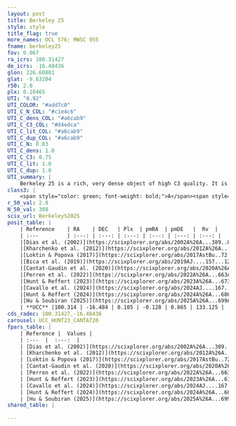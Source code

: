 ```yaml
---
layout: post
title: Berkeley 25
style: style
title_flag: true
more_names: OCL 576; MWSC 955
fname: berkeley25
fov: 0.067
ra_icrs: 100.31427
de_icrs: -16.48436
glon: 226.60801
glat: -9.63204
r50: 2.0
plx: 0.10465
UTI: "0.92"
UTI_COLOR: "#add7c0"
UTI_C_N_COL: "#c1e4c6"
UTI_C_dens_COL: "#a6cab9"
UTI_C_C3_COL: "#d4edca"
UTI_C_lit_COL: "#a6cab9"
UTI_C_dup_COL: "#a6cab9"
UTI_C_N: 0.83
UTI_C_dens: 1.0
UTI_C_C3: 0.75
UTI_C_lit: 1.0
UTI_C_dup: 1.0
UTI_summary: |
    Berkeley 25 is a rich, very dense object of high C3 quality. It is very well-studied in the literature.
class3: |
    <span style="color: green; font-weight: bold;">A</span><span style="color: #FFC300; font-weight: bold;">B</span>
r_50_val: 2.0
N_50_val: 308
scix_url: Berkeley%2025
posit_table: |
    | Reference    | RA    | DEC   | Plx  | pmRA  | pmDE   |  Rv  |
    | :---         | :---: | :---: | :---: | :---: | :---: | :---: |
    |[Dias et al. (2002)](https://scixplorer.org/abs/2002A%26A...389..871D) | 100.25 | -16.517 | -- | -3.68 | -4.17 | 134.3 |
    |[Kharchenko et al. (2012)](https://scixplorer.org/abs/2012A%26A...543A.156K) | 100.305 | -16.495 | -- | 1.53 | -2.21 | -- |
    |[Loktin & Popova (2017)](https://scixplorer.org/abs/2017AstBu..72..257L) | 100.305 | -16.495 | -- | -0.215 | -0.918 | 134.3 |
    |[Bica et al. (2019)](https://scixplorer.org/abs/2019AJ....157...12B) | 100.31 | -16.476 | -- | -- | -- | -- |
    |[Cantat-Gaudin et al. (2020)](https://scixplorer.org/abs/2020A%26A...640A...1C) | 100.317 | -16.487 | 0.077 | -0.114 | 0.845 | -- |
    |[Perren et al. (2022)](https://scixplorer.org/abs/2022A%26A...663A.131P) | 100.317 | -16.487 | -- | -- | -- | -- |
    |[Hunt & Reffert (2023)](https://scixplorer.org/abs/2023A%26A...673A.114H) | 100.312 | -16.487 | 0.096 | -0.112 | 0.877 | 122.755 |
    |[Cavallo et al. (2024)](https://scixplorer.org/abs/2024AJ....167...12C) | 100.318 | -16.489 | 0.103 | -- | -- | -- |
    |[Hunt & Reffert (2024)](https://scixplorer.org/abs/2024A%26A...686A..42H) | 100.312 | -16.487 | 0.096 | -0.112 | 0.877 | 122.755 |
    |[Hu & Soubiran (2025)](https://scixplorer.org/abs/2025A%26A...699A.246H) | 100.318 | -16.489 | -- | -- | -- | -- |
    | **UCC** |100.314 | -16.484 | 0.105 | -0.128 | 0.865 | 133.125 | 
cds_radec: 100.31427,-16.48436
carousel: UCC_HUNT23_CANTAT20
fpars_table: |
    | Reference |  Values |
    | :---  |  :---:  |
    | [Dias et al. (2002)](https://scixplorer.org/abs/2002A%26A...389..871D) | `E(B-V)=0.11, Dist=11400.0, Age=9.7, [Fe/H]=-0.2` |
    | [Kharchenko et al. (2012)](https://scixplorer.org/abs/2012A%26A...543A.156K) | `e_bv=0.11, distance=11400, log_age=9.7, metallicity=-0.2` |
    | [Loktin & Popova (2017)](https://scixplorer.org/abs/2017AstBu..72..257L) | `E(B-V)=0.558, Dmod=11.884, logt=9.8` |
    | [Cantat-Gaudin et al. (2020)](https://scixplorer.org/abs/2020A%26A...640A...1C) | `AVNN=1.07, DMNN=14.16, AgeNN=9.39` |
    | [Perren et al. (2022)](https://scixplorer.org/abs/2022A%26A...663A.131P) | `E(B-V)=0.39, dm=14.34, logt=9.72, FeH=-0.2, Mass=15000, bfr=0.82` |
    | [Hunt & Reffert (2023)](https://scixplorer.org/abs/2023A%26A...673A.114H) | `AV50=1.65, diffAV50=2.026, MOD50=14.429, logAge50=8.968` |
    | [Cavallo et al. (2024)](https://scixplorer.org/abs/2024AJ....167...12C) | `AV50=1.18, dMod50=14.0, logAge50=9.62, [Fe/H]50=-0.56` |
    | [Hunt & Reffert (2024)](https://scixplorer.org/abs/2024A%26A...686A..42H) | `MassJ=2119.00` |
    | [Hu & Soubiran (2025)](https://scixplorer.org/abs/2025A%26A...699A.246H) | `MA22=-0.36, MA23f=-0.53, MA23g=-0.43, MZ23=-0.6, MK24=-0.38, MF24=-0.57` |
shared_table: |
    
---
```

